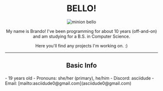 <div align="center">
    <h1>BELLO!</h1>
    <img src="http://i.makeagif.com/media/7-17-2015/gqAR_z.gif" alt="minion bello">
    <p>My name is Brando! I've been programming for about 10 years (off-and-on) and am studying for a B.S. in Computer Science.</p>
    <p>Here you'll find any projects I'm working on. :)</p>
    <hr>
    <h2>Basic Info</p>
</div>
- 19 years old
- Pronouns: she/her (primary), he/him
- Discord: asciidude
- Email: [mailto:asciidude0@gmail.com](asciidude0@gmail.com)